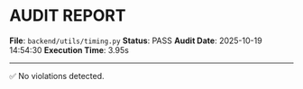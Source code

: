 # AUDIT REPORT

**File**: `backend/utils/timing.py`
**Status**: PASS
**Audit Date**: 2025-10-19 14:54:30
**Execution Time**: 3.95s

---

✅ No violations detected.
